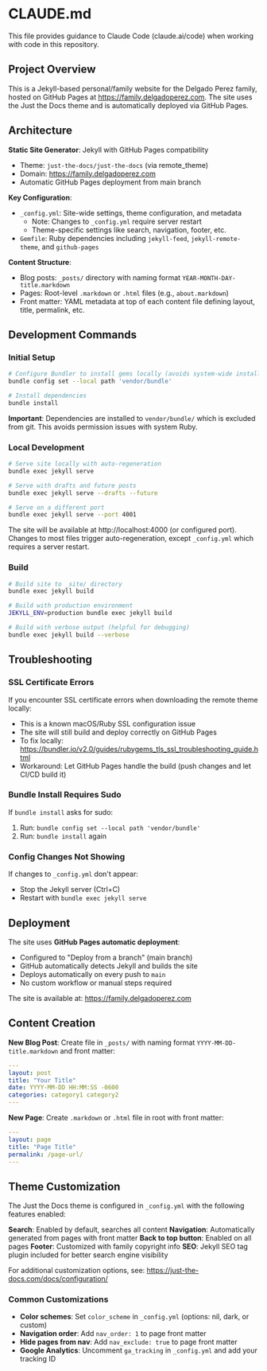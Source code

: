 # CLAUDE.md

This file provides guidance to Claude Code (claude.ai/code) when working with code in this repository.

## Project Overview

This is a Jekyll-based personal/family website for the Delgado Perez family, hosted on GitHub Pages at https://family.delgadoperez.com. The site uses the Just the Docs theme and is automatically deployed via GitHub Pages.

## Architecture

**Static Site Generator**: Jekyll with GitHub Pages compatibility
- Theme: `just-the-docs/just-the-docs` (via remote_theme)
- Domain: https://family.delgadoperez.com
- Automatic GitHub Pages deployment from main branch

**Key Configuration**:
- `_config.yml`: Site-wide settings, theme configuration, and metadata
  - Note: Changes to `_config.yml` require server restart
  - Theme-specific settings like search, navigation, footer, etc.
- `Gemfile`: Ruby dependencies including `jekyll-feed`, `jekyll-remote-theme`, and `github-pages`

**Content Structure**:
- Blog posts: `_posts/` directory with naming format `YEAR-MONTH-DAY-title.markdown`
- Pages: Root-level `.markdown` or `.html` files (e.g., `about.markdown`)
- Front matter: YAML metadata at top of each content file defining layout, title, permalink, etc.

## Development Commands

### Initial Setup
```bash
# Configure Bundler to install gems locally (avoids system-wide installation issues)
bundle config set --local path 'vendor/bundle'

# Install dependencies
bundle install
```

**Important**: Dependencies are installed to `vendor/bundle/` which is excluded from git. This avoids permission issues with system Ruby.

### Local Development
```bash
# Serve site locally with auto-regeneration
bundle exec jekyll serve

# Serve with drafts and future posts
bundle exec jekyll serve --drafts --future

# Serve on a different port
bundle exec jekyll serve --port 4001
```

The site will be available at http://localhost:4000 (or configured port). Changes to most files trigger auto-regeneration, except `_config.yml` which requires a server restart.

### Build
```bash
# Build site to _site/ directory
bundle exec jekyll build

# Build with production environment
JEKYLL_ENV=production bundle exec jekyll build

# Build with verbose output (helpful for debugging)
bundle exec jekyll build --verbose
```

## Troubleshooting

### SSL Certificate Errors
If you encounter SSL certificate errors when downloading the remote theme locally:
- This is a known macOS/Ruby SSL configuration issue
- The site will still build and deploy correctly on GitHub Pages
- To fix locally: https://bundler.io/v2.0/guides/rubygems_tls_ssl_troubleshooting_guide.html
- Workaround: Let GitHub Pages handle the build (push changes and let CI/CD build it)

### Bundle Install Requires Sudo
If `bundle install` asks for sudo:
1. Run: `bundle config set --local path 'vendor/bundle'`
2. Run: `bundle install` again

### Config Changes Not Showing
If changes to `_config.yml` don't appear:
- Stop the Jekyll server (Ctrl+C)
- Restart with `bundle exec jekyll serve`

## Deployment

The site uses **GitHub Pages automatic deployment**:
- Configured to "Deploy from a branch" (main branch)
- GitHub automatically detects Jekyll and builds the site
- Deploys automatically on every push to `main`
- No custom workflow or manual steps required

The site is available at: https://family.delgadoperez.com

## Content Creation

**New Blog Post**:
Create file in `_posts/` with naming format `YYYY-MM-DD-title.markdown` and front matter:
```yaml
---
layout: post
title: "Your Title"
date: YYYY-MM-DD HH:MM:SS -0600
categories: category1 category2
---
```

**New Page**:
Create `.markdown` or `.html` file in root with front matter:
```yaml
---
layout: page
title: "Page Title"
permalink: /page-url/
---
```

## Theme Customization

The Just the Docs theme is configured in `_config.yml` with the following features enabled:

**Search**: Enabled by default, searches all content
**Navigation**: Automatically generated from pages with front matter
**Back to top button**: Enabled on all pages
**Footer**: Customized with family copyright info
**SEO**: Jekyll SEO tag plugin included for better search engine visibility

For additional customization options, see: https://just-the-docs.com/docs/configuration/

### Common Customizations
- **Color schemes**: Set `color_scheme` in `_config.yml` (options: nil, dark, or custom)
- **Navigation order**: Add `nav_order: 1` to page front matter
- **Hide pages from nav**: Add `nav_exclude: true` to page front matter
- **Google Analytics**: Uncomment `ga_tracking` in `_config.yml` and add your tracking ID
